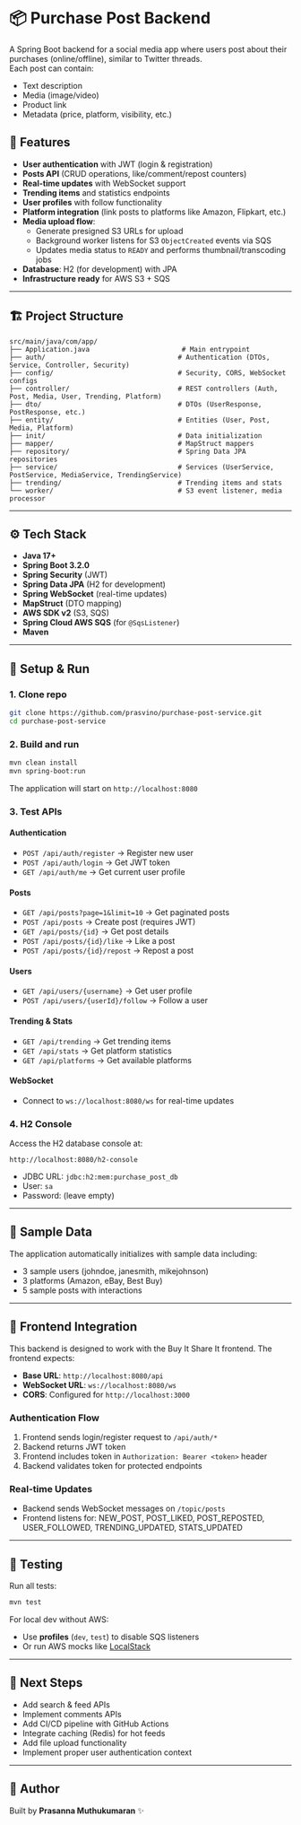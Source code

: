# 📦 Purchase Post Backend

A Spring Boot backend for a social media app where users post about their purchases (online/offline), similar to Twitter threads.  
Each post can contain:
- Text description
- Media (image/video)
- Product link
- Metadata (price, platform, visibility, etc.)

## 🚀 Features

- **User authentication** with JWT (login & registration)
- **Posts API** (CRUD operations, like/comment/repost counters)
- **Real-time updates** with WebSocket support
- **Trending items** and statistics endpoints
- **User profiles** with follow functionality
- **Platform integration** (link posts to platforms like Amazon, Flipkart, etc.)
- **Media upload flow**:
    - Generate presigned S3 URLs for upload
    - Background worker listens for S3 `ObjectCreated` events via SQS
    - Updates media status to `READY` and performs thumbnail/transcoding jobs
- **Database**: H2 (for development) with JPA
- **Infrastructure ready** for AWS S3 + SQS

---

## 🏗 Project Structure

```
src/main/java/com/app/
├── Application.java                       # Main entrypoint
├── auth/                                 # Authentication (DTOs, Service, Controller, Security)
├── config/                               # Security, CORS, WebSocket configs
├── controller/                           # REST controllers (Auth, Post, Media, User, Trending, Platform)
├── dto/                                  # DTOs (UserResponse, PostResponse, etc.)
├── entity/                               # Entities (User, Post, Media, Platform)
├── init/                                 # Data initialization
├── mapper/                               # MapStruct mappers
├── repository/                           # Spring Data JPA repositories
├── service/                              # Services (UserService, PostService, MediaService, TrendingService)
├── trending/                             # Trending items and stats
└── worker/                               # S3 event listener, media processor
```

---

## ⚙️ Tech Stack

- **Java 17+**
- **Spring Boot 3.2.0**
- **Spring Security** (JWT)
- **Spring Data JPA** (H2 for development)
- **Spring WebSocket** (real-time updates)
- **MapStruct** (DTO mapping)
- **AWS SDK v2** (S3, SQS)
- **Spring Cloud AWS SQS** (for `@SqsListener`)
- **Maven**

---

## 🔑 Setup & Run

### 1. Clone repo
```bash
git clone https://github.com/prasvino/purchase-post-service.git
cd purchase-post-service
```

### 2. Build and run
```bash
mvn clean install
mvn spring-boot:run
```

The application will start on `http://localhost:8080`

### 3. Test APIs

#### Authentication
- `POST /api/auth/register` → Register new user
- `POST /api/auth/login` → Get JWT token
- `GET /api/auth/me` → Get current user profile

#### Posts
- `GET /api/posts?page=1&limit=10` → Get paginated posts
- `POST /api/posts` → Create post (requires JWT)
- `GET /api/posts/{id}` → Get post details
- `POST /api/posts/{id}/like` → Like a post
- `POST /api/posts/{id}/repost` → Repost a post

#### Users
- `GET /api/users/{username}` → Get user profile
- `POST /api/users/{userId}/follow` → Follow a user

#### Trending & Stats
- `GET /api/trending` → Get trending items
- `GET /api/stats` → Get platform statistics
- `GET /api/platforms` → Get available platforms

#### WebSocket
- Connect to `ws://localhost:8080/ws` for real-time updates

### 4. H2 Console
Access the H2 database console at:
```
http://localhost:8080/h2-console
```
- JDBC URL: `jdbc:h2:mem:purchase_post_db`
- User: `sa`
- Password: (leave empty)

---

## 🧪 Sample Data

The application automatically initializes with sample data including:
- 3 sample users (johndoe, janesmith, mikejohnson)
- 3 platforms (Amazon, eBay, Best Buy)
- 5 sample posts with interactions

---

## 🔌 Frontend Integration

This backend is designed to work with the Buy It Share It frontend. The frontend expects:

- **Base URL**: `http://localhost:8080/api`
- **WebSocket URL**: `ws://localhost:8080/ws`
- **CORS**: Configured for `http://localhost:3000`

### Authentication Flow
1. Frontend sends login/register request to `/api/auth/*`
2. Backend returns JWT token
3. Frontend includes token in `Authorization: Bearer <token>` header
4. Backend validates token for protected endpoints

### Real-time Updates
- Backend sends WebSocket messages on `/topic/posts`
- Frontend listens for: NEW_POST, POST_LIKED, POST_REPOSTED, USER_FOLLOWED, TRENDING_UPDATED, STATS_UPDATED

---

## 🧪 Testing

Run all tests:
```bash
mvn test
```

For local dev without AWS:
- Use **profiles** (`dev`, `test`) to disable SQS listeners
- Or run AWS mocks like [LocalStack](https://github.com/localstack/localstack)

---

## 📌 Next Steps

- Add search & feed APIs
- Implement comments APIs
- Add CI/CD pipeline with GitHub Actions
- Integrate caching (Redis) for hot feeds
- Add file upload functionality
- Implement proper user authentication context

---

## 👤 Author

Built by **Prasanna Muthukumaran** ✨  
